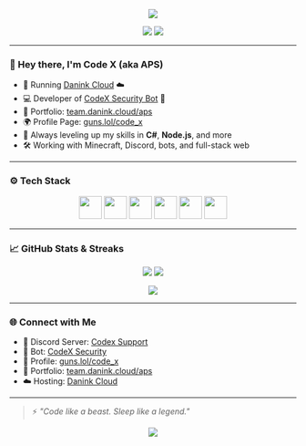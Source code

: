 <!-- Profile README for Code X / APS -->

<p align="center">
  <img src="https://capsule-render.vercel.app/api?type=wave&height=200&text=Code%20X%20aka%20APS&fontAlign=50&fontColor=ffffff&fontSize=40&textBg=true&desc=Full-Stack%20Dev%20|%20Discord%20Bot%20Wizard%20|%20Hosting%20Pro&descAlign=50&descSize=20&descColor=00ffff&animation=fadeIn" />
</p>

<p align="center">
  <img src="https://komarev.com/ghpvc/?username=ApsXminer&label=Profile+Views&color=00ffff&style=flat-square" />
  <a href="https://discord.com/users/1005088956951564358">
    <img src="https://lanyard.cnrad.dev/api/1005088956951564358?theme=dark&bg=1a1b27&animated=true&hideDiscrim=true&borderRadius=10px" />
  </a>
</p>

---

### 👋 Hey there, I'm Code X (aka APS)

- 🔭 Running [Danink Cloud](https://danink.cloud) ☁️  
- 💻 Developer of [CodeX Security Bot](https://dsc.gg/codexsecurity) 🤖  
- 📂 Portfolio: [team.danink.cloud/aps](https://team.danink.cloud/aps)  
- 🌍 Profile Page: [guns.lol/code_x](https://guns.lol/code_x)  
- 🧠 Always leveling up my skills in **C#**, **Node.js**, and more  
- 🛠️ Working with Minecraft, Discord, bots, and full-stack web  

---

### ⚙️ Tech Stack

<p align="center">
  <img src="https://cdn.jsdelivr.net/gh/devicons/devicon/icons/html5/html5-original.svg" width="40" />
  <img src="https://cdn.jsdelivr.net/gh/devicons/devicon/icons/css3/css3-original.svg" width="40" />
  <img src="https://cdn.jsdelivr.net/gh/devicons/devicon/icons/javascript/javascript-original.svg" width="40" />
  <img src="https://cdn.jsdelivr.net/gh/devicons/devicon/icons/nodejs/nodejs-original.svg" width="40" />
  <img src="https://cdn.jsdelivr.net/gh/devicons/devicon/icons/python/python-original.svg" width="40" />
  <img src="https://cdn.jsdelivr.net/gh/devicons/devicon/icons/csharp/csharp-original.svg" width="40" />
</p>

---

### 📈 GitHub Stats & Streaks

<p align="center">
  <img src="https://github-readme-stats.vercel.app/api?username=ApsXminer&show_icons=true&theme=tokyonight" />
  <img src="https://github-readme-stats.vercel.app/api/top-langs/?username=ApsXminer&layout=compact&theme=tokyonight" />
</p>

<p align="center">
  <img src="https://streak-stats.demolab.com?user=ApsXminer&theme=tokyonight" />
</p>

---

### 🌐 Connect with Me

- 💬 Discord Server: [Codex Support](https://dsc.gg/codexsupport)
- 🤖 Bot: [CodeX Security](https://dsc.gg/codexsecurity)
- 🪪 Profile: [guns.lol/code_x](https://guns.lol/code_x)
- 📂 Portfolio: [team.danink.cloud/aps](https://team.danink.cloud/aps)
- ☁️ Hosting: [Danink Cloud](https://danink.cloud)

---

> ⚡ *"Code like a beast. Sleep like a legend."*

<p align="center">
  <img src="https://capsule-render.vercel.app/api?type=waving&height=120&section=footer&color=00ffff" />
</p>
